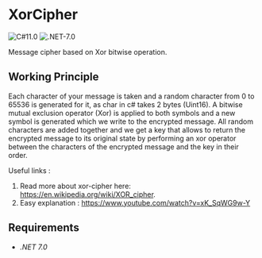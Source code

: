 # XorCipher
![C#11.0](https://img.shields.io/badge/CSharp-11.0-blueviolet) ![.NET-7.0](https://img.shields.io/badge/.NET-7.0-blueviolet)

Message cipher based on Xor bitwise operation.

## Working Principle
Each character of your message is taken and a random character from 0 to 65536 is generated for it, as char in c# takes 2 bytes (Uint16). A bitwise mutual exclusion operator (Xor) is applied to both symbols and a new symbol is generated which we write to the encrypted message.
All random characters are added together and we get a key that allows to return the encrypted message to its original state by performing an xor operator between the characters of the encrypted message and the key in their order.

Useful links :
1. Read more about xor-cipher here: https://en.wikipedia.org/wiki/XOR_cipher.
2. Easy explanation : https://www.youtube.com/watch?v=xK_SqWG9w-Y

## Requirements
- *.NET 7.0*
